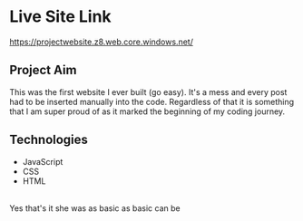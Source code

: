 # Live Site Link
https://projectwebsite.z8.web.core.windows.net/

## Project Aim

This was the first website I ever built (go easy). It's a mess and every post had to be inserted manually into the code. Regardless of that it is something that I am super proud of as it marked the beginning of my coding journey. 

## Technologies

  * JavaScript
  * CSS
  * HTML
  <br />
Yes that's it she was as basic as basic can be
